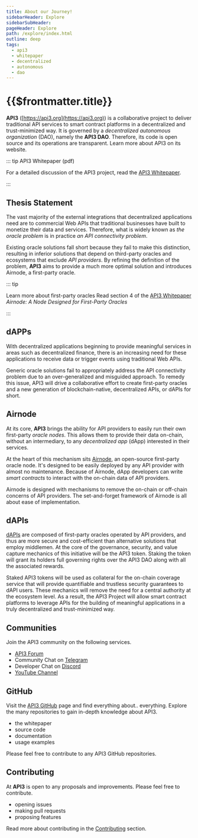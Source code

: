 ```yaml
---
title: About our Journey!
sidebarHeader: Explore
sidebarSubHeader:
pageHeader: Explore
path: /explore/index.html
outline: deep
tags:
  - api3
  - whitepaper
  - decentralized
  - autonomous
  - dao
---
```


<PageHeader/>

# {{$frontmatter.title}}

**API3** ([https://api3.org](https://api3.org)<externalLinkImage/>) is a
collaborative project to deliver traditional API services to smart contract
platforms in a decentralized and trust-minimized way. It is governed by a
_decentralized autonomous organization_ (DAO), namely the **API3 DAO**.
Therefore, its code is open source and its operations are transparent. Learn
more about API3 on its website.

::: tip API3 Whitepaper (pdf)

For a detailed discussion of the API3 project, read the
<a href="/api3-whitepaper-v1.0.3.pdf" target="_api3-whitepaper">API3
Whitepaper</a>.

:::

## Thesis Statement

The vast majority of the external integrations that decentralized applications
need are to commercial Web APIs that traditional businesses have built to
monetize their data and services. Therefore, what is widely known as _the oracle
problem_ is in practice _an API connectivity problem_.

Existing oracle solutions fall short because they fail to make this distinction,
resulting in inferior solutions that depend on third-party oracles and
ecosystems that exclude _API providers_. By refining the definition of the
problem, **API3** aims to provide a much more optimal solution and introduces
Airnode, a first-party oracle.

::: tip

Learn more about first-party oracles Read section 4 of the
<a href="/api3-whitepaper-v1.0.3.pdf#page=14" target="_blank">API3
Whitepaper</a> _Airnode: A Node Designed for First-Party Oracles_

:::

## dAPPs

With decentralized applications beginning to provide meaningful services in
areas such as decentralized finance, there is an increasing need for these
applications to receive data or trigger events using traditional Web APIs.

Generic oracle solutions fail to appropriately address the API connectivity
problem due to an over-generalized and misguided approach. To remedy this issue,
API3 will drive a collaborative effort to create first-party oracles and a new
generation of blockchain-native, decentralized APIs, or dAPIs for short.

## Airnode

At its core, **API3** brings the ability for API providers to easily run their
own first-party _oracle nodes_. This allows them to provide their data on-chain,
without an intermediary, to any _decentralized app_ \(dApp\) interested in their
services.

At the heart of this mechanism sits [Airnode](./airnode/what-is-airnode.md), an
open-source first-party oracle node. It's designed to be easily deployed by any
API provider with almost no maintenance. Because of Airnode, dApp developers can
write _smart contracts_ to interact with the on-chain data of API providers.

Airnode is designed with mechanisms to remove the on-chain or off-chain concerns
of API providers. The set-and-forget framework of Airnode is all about ease of
implementation.

## dAPIs

[dAPIs](./dapis/what-are-dapis.md) are composed of first-party oracles operated
by API providers, and thus are more secure and cost-efficient than alternative
solutions that employ middlemen. At the core of the governance, security, and
value capture mechanics of this initiative will be the API3 token. Staking the
token will grant its holders full governing rights over the API3 DAO along with
all the associated rewards.

Staked API3 tokens will be used as collateral for the on-chain coverage service
that will provide quantifiable and trustless security guarantees to dAPI users.
These mechanics will remove the need for a central authority at the ecosystem
level. As a result, the API3 Project will allow smart contract platforms to
leverage APIs for the building of meaningful applications in a truly
decentralized and trust-minimized way.

## Communities

Join the API3 community on the following services.

- [API3 Forum](https://forum.api3.org/)<externalLinkImage/>
- Community Chat on [Telegram](https://t.me/API3DAO)<externalLinkImage/>
- Developer Chat on [Discord](https://discord.gg/qnRrcfnm5W)<externalLinkImage/>
- [YouTube Channel](https://www.youtube.com/channel/UCCpUthOhahxjdeX9T7t7nJQ)<externalLinkImage/>

## GitHub

Visit the [API3 GitHub](https://github.com/api3dao)<externalLinkImage/> page and
find everything about.. everything. Explore the many repositories to gain
in-depth knowledge about API3.

- the whitepaper
- source code
- documentation
- usage examples

Please feel free to contribute to any API3 GitHub repositories.

## Contributing

At **API3** is open to any proposals and improvements. Please feel free to
contribute.

- opening issues
- making pull requests
- proposing features

Read more about contributing in the
[Contributing](./contributing.md)<externalLinkImage/> section.
